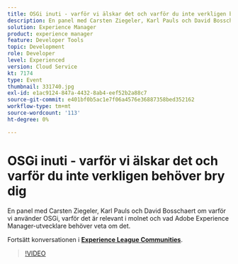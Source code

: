 ```yaml
---
title: OSGi inuti - varför vi älskar det och varför du inte verkligen behöver bry dig
description: En panel med Carsten Ziegeler, Karl Pauls och David Bosschaert om varför vi använder OSGi, varför det är relevant i molnet och vad Adobe Experience Manager-utvecklare behöver veta om det. Den här sessionen skapades som en del av Adobe Developers Live Content Event.
solution: Experience Manager
product: experience manager
feature: Developer Tools
topic: Development
role: Developer
level: Experienced
version: Cloud Service
kt: 7174
type: Event
thumbnail: 331740.jpg
exl-id: e1ac9124-847a-4432-8ab4-eef52b2a88c7
source-git-commit: e401bf0b5ac1e7f06a4576e36887358bed352162
workflow-type: tm+mt
source-wordcount: '113'
ht-degree: 0%

---
```


# OSGi inuti - varför vi älskar det och varför du inte verkligen behöver bry dig

En panel med Carsten Ziegeler, Karl Pauls och David Bosschaert om varför vi använder OSGi, varför det är relevant i molnet och vad Adobe Experience Manager-utvecklare behöver veta om det.

Fortsätt konversationen i **[Experience League Communities](https://adobe.ly/36Yd3v6)**.

>[!VIDEO](https://video.tv.adobe.com/v/331740/?quality=12&learn=on&hidetitle=true)
